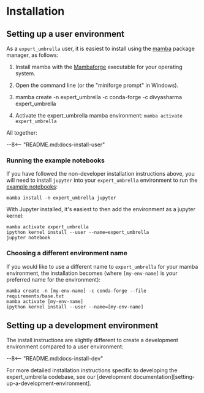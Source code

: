 
# Installation

## Setting up a user environment

As a `expert_umbrella` user, it is easiest to install using the [mamba](https://mamba.readthedocs.io/en/latest/index.html) package manager, as follows:


1. Install mamba with the [Mambaforge](https://github.com/conda-forge/miniforge#mambaforge) executable for your operating system.
2. Open the command line (or the "miniforge prompt" in Windows).

3. mamba create -n expert_umbrella -c conda-forge -c divyasharma expert_umbrella
4. Activate the expert_umbrella mamba environment: `mamba activate expert_umbrella`


All together:

--8<-- "README.md:docs-install-user"
### Running the example notebooks
If you have followed the non-developer installation instructions above, you will need to install `jupyter` into your `expert_umbrella` environment to run the [example notebooks](https://github.com/divyasharma/expert_umbrella/tree/main/examples):

``` shell
mamba install -n expert_umbrella jupyter
```

With Jupyter installed, it's easiest to then add the environment as a jupyter kernel: 

``` shell
mamba activate expert_umbrella
ipython kernel install --user --name=expert_umbrella
jupyter notebook
```

### Choosing a different environment name
If you would like to use a different name to `expert_umbrella` for your mamba environment, the installation becomes (where `[my-env-name]` is your preferred name for the environment):

``` shell
mamba create -n [my-env-name] -c conda-forge --file requirements/base.txt
mamba activate [my-env-name]
ipython kernel install --user --name=[my-env-name]
```
## Setting up a development environment

The install instructions are slightly different to create a development environment compared to a user environment:

--8<-- "README.md:docs-install-dev"

For more detailed installation instructions specific to developing the expert_umbrella codebase, see our [development documentation][setting-up-a-development-environment].
